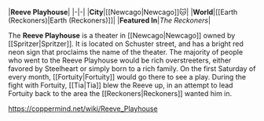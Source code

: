 |**Reeve Playhouse**|
|-|-|
|**City**|[[Newcago\|Newcago]]🐱︎|
|**World**|[[Earth (Reckoners)\|Earth (Reckoners)]]|
|**Featured In**|*The Reckoners*|

The **Reeve Playhouse** is a theater in [[Newcago\|Newcago]] owned by [[Spritzer\|Spritzer]]. It is located on Schuster street, and has a bright red neon sign that proclaims the name of the theater. The majority of people who went to the Reeve Playhouse would be rich overstreeters, either favored by Steelheart or simply born to a rich family.
On the first Saturday of every month, [[Fortuity\|Fortuity]] would go there to see a play. During the fight with Fortuity, [[Tia\|Tia]] blew the Reeve up, in an attempt to lead Fortuity back to the area the [[Reckoners\|Reckoners]] wanted him in.



https://coppermind.net/wiki/Reeve_Playhouse